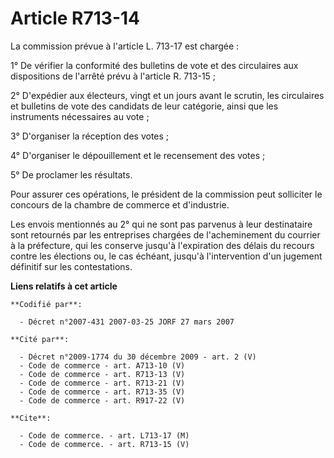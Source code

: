 # Article R713-14

La commission prévue à l'article L. 713-17 est chargée :

1° De vérifier la conformité des bulletins de vote et des circulaires aux dispositions de l'arrêté prévu à l'article R.
713-15 ;

2° D'expédier aux électeurs, vingt et un jours avant le scrutin, les circulaires et bulletins de vote des candidats de leur
catégorie, ainsi que les instruments nécessaires au vote ;

3° D'organiser la réception des votes ;

4° D'organiser le dépouillement et le recensement des votes ;

5° De proclamer les résultats.

Pour assurer ces opérations, le président de la commission peut solliciter le concours de la chambre de commerce et
d'industrie.

Les envois mentionnés au 2° qui ne sont pas parvenus à leur destinataire sont retournés par les entreprises chargées de
l'acheminement du courrier à la préfecture, qui les conserve jusqu'à l'expiration des délais du recours contre les élections
ou, le cas échéant, jusqu'à l'intervention d'un jugement définitif sur les contestations.

**Liens relatifs à cet article**

	**Codifié par**:

	  - Décret n°2007-431 2007-03-25 JORF 27 mars 2007

	**Cité par**:

	  - Décret n°2009-1774 du 30 décembre 2009 - art. 2 (V)
	  - Code de commerce - art. A713-10 (V)
	  - Code de commerce - art. R713-13 (V)
	  - Code de commerce - art. R713-21 (V)
	  - Code de commerce - art. R713-35 (V)
	  - Code de commerce - art. R917-22 (V)

	**Cite**:

	  - Code de commerce. - art. L713-17 (M)
	  - Code de commerce. - art. R713-15 (V)
